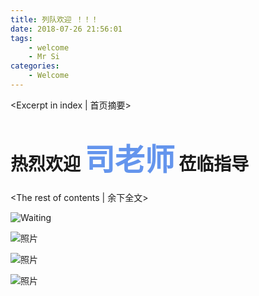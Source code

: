 ```yaml
---
title: 列队欢迎 ！！！
date: 2018-07-26 21:56:01
tags: 
	- welcome
	- Mr Si
categories: 
	- Welcome
---
```

<Excerpt in index | 首页摘要> 

# 热烈欢迎 <font color=CornflowerBlue size=7>司老师</font> 莅临指导
<!-- more -->

<The rest of contents | 余下全文>

![Waiting](http://image.xidian.edu.cn/images/17/11/21/4bizle5fhv/IMG_0191.jpg)

![照片](http://image.xidian.edu.cn/images/guangying.jpg)

![照片](http://image.xidian.edu.cn/images/17/11/21/4bizle5fhv/IMG_7404.jpg)


![照片](http://image.xidian.edu.cn/images/18/01/03/2u2lh5p9t1/IMG_0227.jpg)

